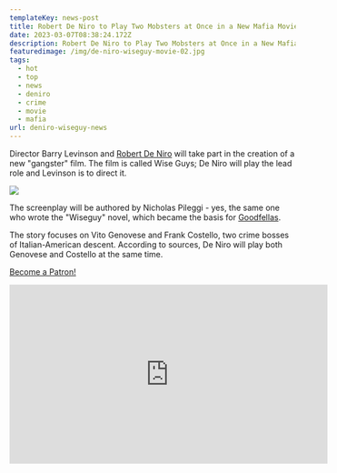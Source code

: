 ```yaml
---
templateKey: news-post
title: Robert De Niro to Play Two Mobsters at Once in a New Mafia Movie
date: 2023-03-07T08:38:24.172Z
description: Robert De Niro to Play Two Mobsters at Once in a New Mafia Movie
featuredimage: /img/de-niro-wiseguy-movie-02.jpg
tags:
  - hot
  - top
  - news
  - deniro
  - crime
  - movie
  - mafia
url: deniro-wiseguy-news
---
```

Director Barry Levinson and [Robert De Niro](https://youtu.be/HqMCro7ih_0) will take part in the creation of a new "gangster" film. The film is called Wise Guys; De Niro will play the lead role and Levinson is to direct it.

![](/img/de-niro-wiseguy-movie.jpg)

The screenplay will be authored by Nicholas Pileggi - yes, the same one who wrote the "Wiseguy" novel, which became the basis for [Goodfellas](https://youtu.be/HqMCro7ih_0).

The story focuses on Vito Genovese and Frank Costello, two crime bosses of Italian-American descent. According to sources, De Niro will play both Genovese and Costello at the same time.

<a href="https://www.patreon.com/bePatron?u=79936642" data-patreon-widget-type="become-patron-button">Become a Patron!</a>

<div class="video-container"><iframe width="560" height="315" src="https://www.youtube.com/embed/HqMCro7ih_0" title="YouTube video player" frameborder="0" allow="accelerometer; autoplay; clipboard-write; encrypted-media; gyroscope; picture-in-picture; web-share" allowfullscreen></iframe></div>